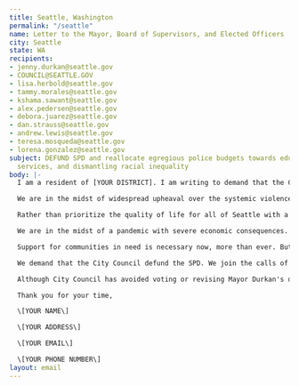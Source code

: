 ```yaml
---
title: Seattle, Washington
permalink: "/seattle"
name: Letter to the Mayor, Board of Supervisors, and Elected Officers
city: Seattle
state: WA
recipients:
- jenny.durkan@seattle.gov
- COUNCIL@SEATTLE.GOV
- lisa.herbold@seattle.gov
- tammy.morales@seattle.gov
- kshama.sawant@seattle.gov
- alex.pedersen@seattle.gov
- debora.juarez@seattle.gov
- dan.strauss@seattle.gov
- andrew.lewis@seattle.gov
- teresa.mosqueda@seattle.gov
- lorena.gonzalez@seattle.gov
subject: DEFUND SPD and reallocate egregious police budgets towards education, social
  services, and dismantling racial inequality
body: |-
  I am a resident of [YOUR DISTRICT]. I am writing to demand that the City Council adopt a People’s Budget that prioritizes community wellbeing and redirects funding away from the police.

  We are in the midst of widespread upheaval over the systemic violence of policing, embodied by the SPD’s well documented history of murdering Black people. We will no longer accept empty gestures and suggestions of “reform.” We are demanding that our voices be heard now, and that real change be made to the way this city allocates its resources.

  Rather than prioritize the quality of life for all of Seattle with a proportional housing and development budget, Mayor Durkan chooses to prioritize the SPD. In the 2019-2020 proposed budget, the funding for the Office of Housing, which provides grants for affordable housing, remained unchanged at only $69.1 million. In comparison, the SPD was allocated a budget of $363 million, representing a 9.7% increase in funds.

  We are in the midst of a pandemic with severe economic consequences. When people are unemployed, they cannot pay rent. Prior to the pandemic, 60k people were unhoused; the evictions and economic insecurity caused by COVID-19 will bring that number even higher.

  Support for communities in need is necessary now, more than ever. But instead, the Mayor has proposed an increase in funding to the SPD, despite the fact that crime has fallen considerably during the past few months. The SPD has seen a rise in overtime pay which, more often than not, is paid out to officers responsible for harassing the unhoused, and Black, Indigenous, people of color.

  We demand that the City Council defund the SPD. We join the calls of those across the country to #DefundThePolice. We demand a budget that adequately and effectively meets the needs of at-risk Seattleites during this trying and uncertain time, when livelihoods are on the line. We demand a budget that supports community wellbeing, rather than empowers the police forces that tear them apart.

  Although City Council has avoided voting or revising Mayor Durkan's draconian budget proposal, the document is back in your hands. It is your duty to represent your constituents. I am urging you to completely revise the Seattle budget for 2020-2021 fiscal year, and to fund #CareNotCops. You need to adopt a People’s Budget. Public opinion is with me.

  Thank you for your time,

  \[YOUR NAME\]

  \[YOUR ADDRESS\]

  \[YOUR EMAIL\]

  \[YOUR PHONE NUMBER\]
layout: email
---
```


